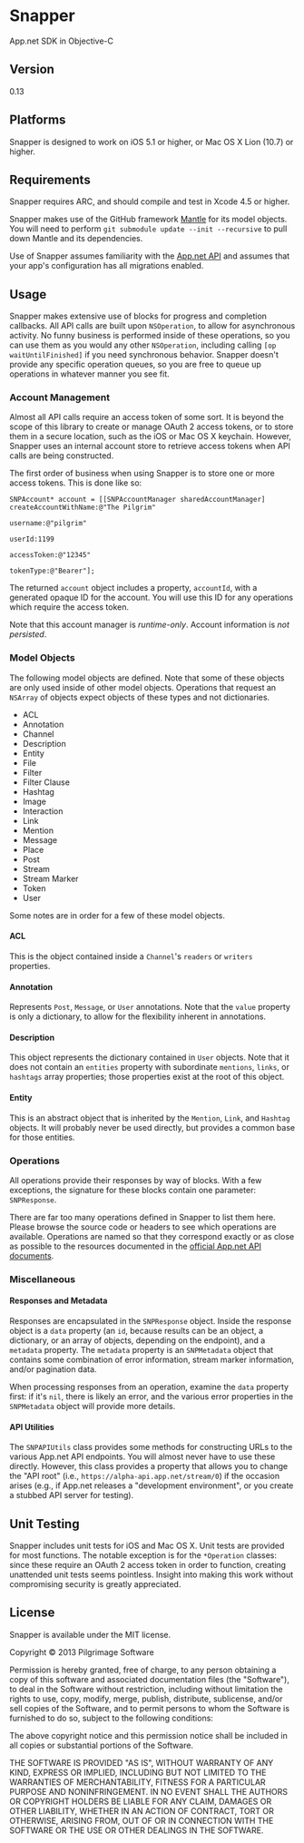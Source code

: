 Snapper
=======

App.net SDK in Objective-C

Version
-------

0.13

Platforms
---------

Snapper is designed to work on iOS 5.1 or higher, or Mac OS X Lion (10.7) or higher.

Requirements
------------

Snapper requires ARC, and should compile and test in Xcode 4.5 or higher.

Snapper makes use of the GitHub framework [Mantle](http://github.com/github/Mantle) for its model objects. You will need to perform `git submodule update --init --recursive` to pull down Mantle and its dependencies.

Use of Snapper assumes familiarity with the [App.net API](https://developers.app.net) and assumes that your app's configuration has all migrations enabled.

Usage
-----

Snapper makes extensive use of blocks for progress and completion callbacks. All API calls are built upon `NSOperation`, to allow for asynchronous activity. No funny business is performed inside of these operations, so you can use them as you would any other `NSOperation`, including calling `[op waitUntilFinished]` if you need synchronous behavior. Snapper doesn't provide any specific operation queues, so you are free to queue up operations in whatever manner you see fit.

### Account Management

Almost all API calls require an access token of some sort. It is beyond the scope of this library to create or manage OAuth 2 access tokens, or to store them in a secure location, such as the iOS or Mac OS X keychain. However, Snapper uses an internal account store to retrieve access tokens when API calls are being constructed.

The first order of business when using Snapper is to store one or more access tokens. This is done like so:

	SNPAccount* account = [[SNPAccountManager sharedAccountManager] createAccountWithName:@"The Pilgrim"
                                                                                 username:@"pilgrim"
                                                                                   userId:1199
                                                                              accessToken:@"12345"
                                                                                tokenType:@"Bearer"];

The returned `account` object includes a property, `accountId`, with a generated opaque ID for the account. You will use this ID for any operations which require the access token.

Note that this account manager is *runtime-only*. Account information is *not persisted*.

### Model Objects

The following model objects are defined. Note that some of these objects are only used inside of other model objects. Operations that request an `NSArray` of objects expect objects of these types and not dictionaries.

* ACL
* Annotation
* Channel
* Description
* Entity
* File
* Filter
* Filter Clause
* Hashtag
* Image
* Interaction
* Link
* Mention
* Message
* Place
* Post
* Stream
* Stream Marker
* Token
* User

Some notes are in order for a few of these model objects.

#### ACL

This is the object contained inside a `Channel`'s `readers` or `writers` properties.

#### Annotation

Represents `Post`, `Message`, or `User` annotations. Note that the `value` property is only a dictionary, to allow for the flexibility inherent in annotations.

#### Description

This object represents the dictionary contained in `User` objects. Note that it does not contain an `entities` property with subordinate `mentions`, `links`, or `hashtags` array properties; those properties exist at the root of this object.

#### Entity

This is an abstract object that is inherited by the `Mention`, `Link`, and `Hashtag` objects. It will probably never be used directly, but provides a common base for those entities.

### Operations

All operations provide their responses by way of blocks. With a few exceptions, the signature for these blocks contain one parameter: `SNPResponse`. 

There are far too many operations defined in Snapper to list them here. Please browse the source code or headers to see which operations are available. Operations are named so that they correspond exactly or as close as possible to the resources documented in the [official App.net API documents](https://developers.app.net).

### Miscellaneous

#### Responses and Metadata

Responses are encapsulated in the `SNPResponse` object. Inside the response object is a `data` property (an `id`, because results can be an object, a dictionary, or an array of objects, depending on the endpoint), and a `metadata` property. The `metadata` property is an `SNPMetadata` object that contains some combination of error information, stream marker information, and/or pagination data.

When processing responses from an operation, examine the `data` property first: if it's `nil`, there is likely an error, and the various error properties in the `SNPMetadata` object will provide more details.

#### API Utilities

The `SNPAPIUtils` class provides some methods for constructing URLs to the various App.net API endpoints. You will almost never have to use these directly. However, this class provides a property that allows you to change the "API root" (i.e., `https://alpha-api.app.net/stream/0`) if the occasion arises (e.g., if App.net releases a "development environment", or you create a stubbed API server for testing).

Unit Testing
------------

Snapper includes unit tests for iOS and Mac OS X. Unit tests are provided for most functions. The notable exception is for the `*Operation` classes: since these require an OAuth 2 access token in order to function, creating unattended unit tests seems pointless. Insight into making this work without compromising security is greatly appreciated.

License
-------

Snapper is available under the MIT license.

Copyright &copy; 2013 Pilgrimage Software

Permission is hereby granted, free of charge, to any person obtaining a copy of this software and associated documentation files (the "Software"), to deal in the Software without restriction, including without limitation the rights to use, copy, modify, merge, publish, distribute, sublicense, and/or sell copies of the Software, and to permit persons to whom the Software is furnished to do so, subject to the following conditions:

The above copyright notice and this permission notice shall be included in all copies or substantial portions of the Software.

THE SOFTWARE IS PROVIDED "AS IS", WITHOUT WARRANTY OF ANY KIND, EXPRESS OR IMPLIED, INCLUDING BUT NOT LIMITED TO THE WARRANTIES OF MERCHANTABILITY, FITNESS FOR A PARTICULAR PURPOSE AND NONINFRINGEMENT. IN NO EVENT SHALL THE AUTHORS OR COPYRIGHT HOLDERS BE LIABLE FOR ANY CLAIM, DAMAGES OR OTHER LIABILITY, WHETHER IN AN ACTION OF CONTRACT, TORT OR OTHERWISE, ARISING FROM, OUT OF OR IN CONNECTION WITH THE SOFTWARE OR THE USE OR OTHER DEALINGS IN THE SOFTWARE.
